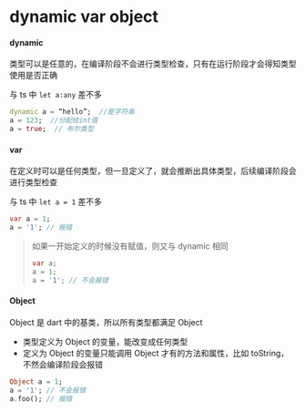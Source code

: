 # dynamic var object

#### dynamic

类型可以是任意的，在编译阶段不会进行类型检查，只有在运行阶段才会得知类型使用是否正确

与 ts 中 `let a:any` 差不多

```dart
dynamic a = “hello”;  //是字符串
a = 123;  //分配给int值
a = true;  // 布尔类型
```

#### var

在定义时可以是任何类型，但一旦定义了，就会推断出具体类型，后续编译阶段会进行类型检查

与 ts 中 `let a = 1` 差不多

```dart
var a = 1;
a = '1'; // 报错
```

> 如果一开始定义的时候没有赋值，则又与 dynamic 相同
>
> ```dart
> var a;
> a = 1;
> a = '1'; // 不会报错
> ```

#### Object

Object 是 dart 中的基类，所以所有类型都满足 Object

- 类型定义为 Object 的变量，能改变成任何类型
- 定义为 Object 的变量只能调用 Object 才有的方法和属性，比如 toString，不然会编译阶段会报错

```dart
Object a = 1;
a = '1'; // 不会报错
a.foo(); // 报错
```

